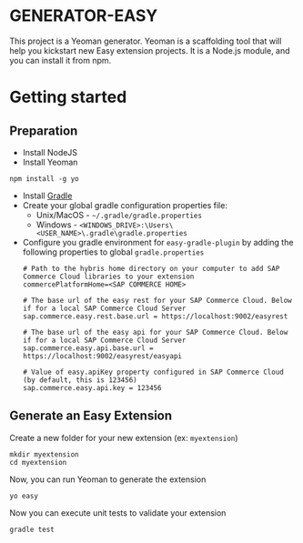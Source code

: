 # GENERATOR-EASY

This project is a Yeoman generator.
Yeoman is a scaffolding tool that will help you kickstart new Easy extension projects. It is a Node.js module, and you can install it from npm.

# Getting started

## Preparation
- Install NodeJS
- Install Yeoman
```
npm install -g yo
```
- Install [Gradle](https://gradle.org/install/)
- Create your global gradle configuration properties file:
  - Unix/MacOS - `~/.gradle/gradle.properties`
  - Windows - `<WINDOWS_DRIVE>:\Users\<USER_NAME>\.gradle\gradle.properties`
- Configure you gradle environment for `easy-gradle-plugin` by adding the following properties to global `gradle.properties`
  ```properties
  # Path to the hybris home directory on your computer to add SAP Commerce Cloud libraries to your extension
  commercePlatformHome=<SAP COMMERCE HOME>
  
  # The base url of the easy rest for your SAP Commerce Cloud. Below if for a local SAP Commerce Cloud Server
  sap.commerce.easy.rest.base.url = https://localhost:9002/easyrest

  # The base url of the easy api for your SAP Commerce Cloud. Below if for a local SAP Commerce Cloud Server
  sap.commerce.easy.api.base.url = https://localhost:9002/easyrest/easyapi

  # Value of easy.apiKey property configured in SAP Commerce Cloud (by default, this is 123456)
  sap.commerce.easy.api.key = 123456
  ```

## Generate an Easy Extension


Create a new folder for your new extension (ex: `myextension`)
```
mkdir myextension
cd myextension
```

Now, you can run Yeoman to generate the extension
```
yo easy
```

Now you can execute unit tests to validate your extension
```
gradle test
```